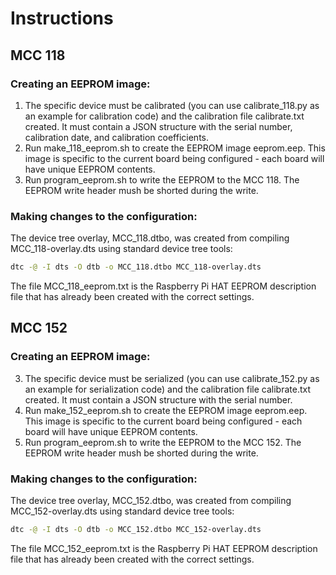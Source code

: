 # Instructions

## MCC 118
   ### Creating an EEPROM image:

   1. The specific device must be calibrated (you can use calibrate_118.py as an example for 
      calibration code) and the calibration file calibrate.txt created.  It must contain a JSON structure
      with the serial number, calibration date, and calibration coefficients.
   2. Run make_118_eeprom.sh to create the EEPROM image eeprom.eep.  This image is specific to the 
      current board being configured - each board will have unique EEPROM contents.
   3. Run program_eeprom.sh to write the EEPROM to the MCC 118.  The EEPROM write header mush be 
      shorted during the write.

   ### Making changes to the configuration:
   The device tree overlay, MCC_118.dtbo, was created from compiling MCC_118-overlay.dts using 
   standard device tree tools:

   ```sh
   dtc -@ -I dts -O dtb -o MCC_118.dtbo MCC_118-overlay.dts
   ```
   The file MCC_118_eeprom.txt is the Raspberry Pi HAT EEPROM description file that has already
   been created with the correct settings.

## MCC 152
   ### Creating an EEPROM image:

   3. The specific device must be serialized (you can use calibrate_152.py as an example for 
      serialization code) and the calibration file calibrate.txt created.  It must contain a JSON structure
      with the serial number.
   4. Run make_152_eeprom.sh to create the EEPROM image eeprom.eep.  This image is specific to the 
      current board being configured - each board will have unique EEPROM contents.
   5. Run program_eeprom.sh to write the EEPROM to the MCC 152.  The EEPROM write header mush be 
      shorted during the write.

   ### Making changes to the configuration:
   The device tree overlay, MCC_152.dtbo, was created from compiling MCC_152-overlay.dts using 
   standard device tree tools:

   ```sh
   dtc -@ -I dts -O dtb -o MCC_152.dtbo MCC_152-overlay.dts
   ```
   The file MCC_152_eeprom.txt is the Raspberry Pi HAT EEPROM description file that has already
   been created with the correct settings.
